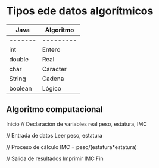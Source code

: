 # Tipos ede datos algorítmicos

| Java    | Algoritmo |
| ------- | --------- |
| ------- | --------- |
| int     | Entero    |
| double  | Real      |
| char    | Caracter  |
| String  | Cadena    |
| boolean | Lógico    |

## Algoritmo computacional

Inicio
// Declaración de variables
real peso, estatura, IMC

// Entrada de datos
Leer peso, estatura

// Proceso de cálculo
IMC = peso/(estatura\*estatura)

// Salida de resultados
Imprimir IMC
Fin
